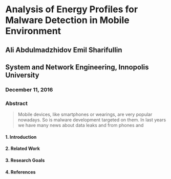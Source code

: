 # Analysis of Energy Profiles for Malware Detection in Mobile Environment

## Ali Abdulmadzhidov Emil Sharifullin

## System and Network Engineering, Innopolis University

### December 11, 2016



### Abstract

> Mobile devices, like smartphones or wearings, are very popular nowadays. So is malware development targeted on them. In last years we have many news about data leaks and from phones and   





#### 1. Introduction

#### 2. Related Work

#### 3. Research Goals

#### 4. References



